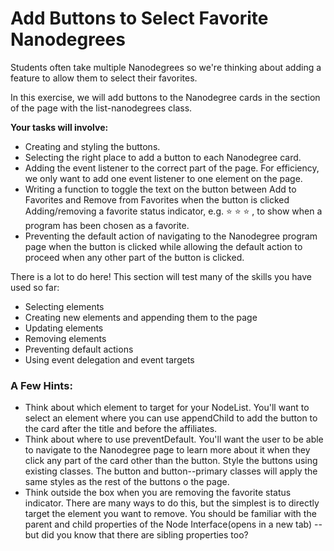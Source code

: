 # Add Buttons to Select Favorite Nanodegrees

Students often take multiple Nanodegrees so we're thinking about adding a feature to allow them to select their favorites.

In this exercise, we will add buttons to the Nanodegree cards in the section of the page with the list-nanodegrees class.

**Your tasks will involve:**

* Creating and styling the buttons.
* Selecting the right place to add a button to each Nanodegree card.
* Adding the event listener to the correct part of the page. For efficiency, we only want to add one event listener to one element on the page.
* Writing a function to toggle the text on the button between Add to Favorites and Remove from Favorites when the button is clicked
Adding/removing a favorite status indicator, e.g. ⭐ ⭐ ⭐ , to show when a program has been chosen as a favorite.
* Preventing the default action of navigating to the Nanodegree program page when the button is clicked while allowing the default action to proceed when any other part of the button is clicked.

There is a lot to do here! This section will test many of the skills you have used so far:

* Selecting elements
* Creating new elements and appending them to the page
* Updating elements
* Removing elements
* Preventing default actions
* Using event delegation and event targets


### A Few Hints:

* Think about which element to target for your NodeList. You'll want to select an element where you can use appendChild to add the button to the card after the title and before the affiliates.
* Think about where to use preventDefault. You'll want the user to be able to navigate to the Nanodegree page to learn more about it when they click any part of the card other than the button.
Style the buttons using existing classes. The button and button--primary classes will apply the same styles as the rest of the buttons o the page.
* Think outside the box when you are removing the favorite status indicator. There are many ways to do this, but the simplest is to directly target the element you want to remove. You should be familiar with the parent and child properties of the Node Interface(opens in a new tab) -- but did you know that there are sibling properties too?